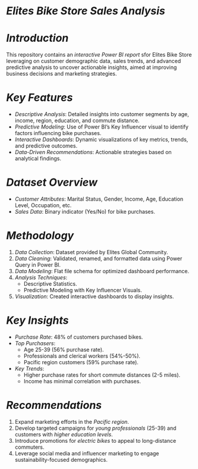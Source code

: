 # *Elites Bike Store Sales Analysis*

# *Introduction*
This repository contains an *interactive Power BI report* sfor Elites Bike Store leveraging on customer demographic data, sales trends, and advanced predictive analysis to uncover actionable insights, aimed at improving business decisions and marketing strategies.

# *Key Features*
- *Descriptive Analysis*: Detailed insights into customer segments by age, income, region, education, and commute distance.
- *Predictive Modeling*: Use of Power BI’s Key Influencer visual to identify factors influencing bike purchases.
- *Interactive Dashboards*: Dynamic visualizations of key metrics, trends, and predictive outcomes.
- *Data-Driven Recommendations*: Actionable strategies based on analytical findings.

# *Dataset Overview*
- *Customer Attributes*: Marital Status, Gender, Income, Age, Education Level, Occupation, etc.
- *Sales Data*: Binary indicator (Yes/No) for bike purchases.

# *Methodology*
1. *Data Collection*: Dataset provided by Elites Global Community.
2. *Data Cleaning*: Validated, renamed, and formatted data using Power Query in Power BI.
3. *Data Modeling*: Flat file schema for optimized dashboard performance.
4. *Analysis Techniques*:
   - Descriptive Statistics.
   - Predictive Modeling with Key Influencer Visuals.
5. *Visualization*: Created interactive dashboards to display insights.

# *Key Insights*
- *Purchase Rate*: 48% of customers purchased bikes.
- *Top Purchasers*:
  - Age 25-39 (56% purchase rate).
  - Professionals and clerical workers (54%-50%).
  - Pacific region customers (59% purchase rate).
- *Key Trends*:
  - Higher purchase rates for short commute distances (2-5 miles).
  - Income has minimal correlation with purchases.

# *Recommendations*
1. Expand marketing efforts in the *Pacific region*.
2. Develop targeted campaigns for *young professionals* (25-39) and customers with *higher education levels*.
3. Introduce promotions for *electric bikes* to appeal to long-distance commuters.
4. Leverage social media and influencer marketing to engage sustainability-focused demographics.
